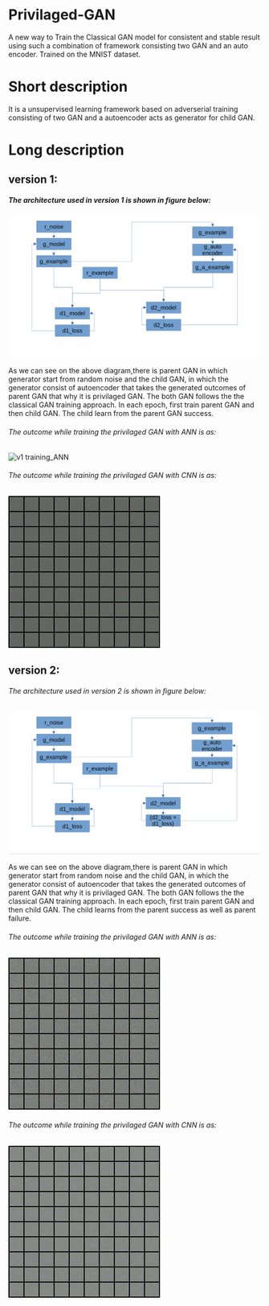 # Privilaged-GAN
A new way to Train the Classical GAN model for consistent and stable result using such a combination of framework consisting two GAN and an auto encoder. Trained on the MNIST dataset.


# Short description
It is a unsupervised learning framework based on adverserial training consisting of two GAN and a autoencoder acts as generator for child GAN.


# Long description
## version 1:
##### The architecture used in version 1 is shown in figure below:
![version one architecture ](https://github.com/basantbhandari/Privilaged-GAN/blob/main/Privilaged%20GAN/previlaged_GAN_v1/nested_GAN_with_autoencoder.png)


As we can see on the above diagram,there is parent GAN in which generator start from random noise and the child GAN, in which the generator consist of autoencoder that takes the generated outcomes of parent GAN that why it is privilaged GAN. The both GAN follows the the classical GAN training approach. In each epoch, first train parent GAN and then child GAN. The child learn from the parent GAN success.

###### The outcome while training the privilaged GAN with ANN is as:
![v1 training_ANN](https://github.com/basantbhandari/Privilaged-GAN/blob/main/Privilaged%20GAN/previlaged_GAN_v1/gans_training_ANN.gif)

###### The outcome while training the privilaged GAN with CNN is as:
![v1_training_CNN](https://github.com/basantbhandari/Privilaged-GAN/blob/main/Privilaged%20GAN/previlaged_GAN_v1/gans_training_CNN.gif)




## version 2:
###### The architecture used in version 2 is shown in figure below:
![version two architecture ](https://github.com/basantbhandari/Privilaged-GAN/blob/main/Privilaged%20GAN/previlaged_GAN_v2/nested_GAN_with_autoencoder_improved.png)


As we can see on the above diagram,there is parent GAN in which generator start from random noise and the child GAN, in which the generator consist of autoencoder that takes the generated outcomes of parent GAN that why it is privilaged GAN. The both GAN follows the the classical GAN training approach. In each epoch, first train parent GAN and then child GAN. The child learns from the parent success as well as parent failure.

###### The outcome while training the privilaged GAN with ANN is as:
![v2 training_ANN](https://github.com/basantbhandari/Privilaged-GAN/blob/main/Privilaged%20GAN/previlaged_GAN_v2/gans_training_ANN.gif)

###### The outcome while training the privilaged GAN with CNN is as:

![v2_training_CNN](https://github.com/basantbhandari/Privilaged-GAN/blob/main/Privilaged%20GAN/previlaged_GAN_v2/gans_training_CNN.gif)















